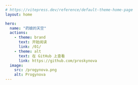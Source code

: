 ```yaml
---
# https://vitepress.dev/reference/default-theme-home-page
layout: home

hero:
  name: "药娘的天空"
  actions:
    - theme: brand
      text: 开始阅读
      link: /01/
    - theme: alt
      text: 在 GitHub 上查看
      link: https://github.com/proskynova
  image:
    src: /progynova.png
    alt: Progynova
---
```


<style>
:root {
  --vp-home-hero-name-color: transparent;
  --vp-home-hero-name-background: -webkit-linear-gradient(120deg, #5BCEFA, #F5A9B8, #FFFFFF, #F5A9B8, #5BCEFA);

  --vp-home-hero-image-background-image: linear-gradient(-45deg, #5BCEFA, #F5A9B8, #FFFFFF, #F5A9B8, #5BCEFA);
  --vp-home-hero-image-filter: blur(44px);
}

@media (min-width: 640px) {
  :root {
    --vp-home-hero-image-filter: blur(56px);
  }
}

@media (min-width: 960px) {
  :root {
    --vp-home-hero-image-filter: blur(68px);
  }
}
</style>
